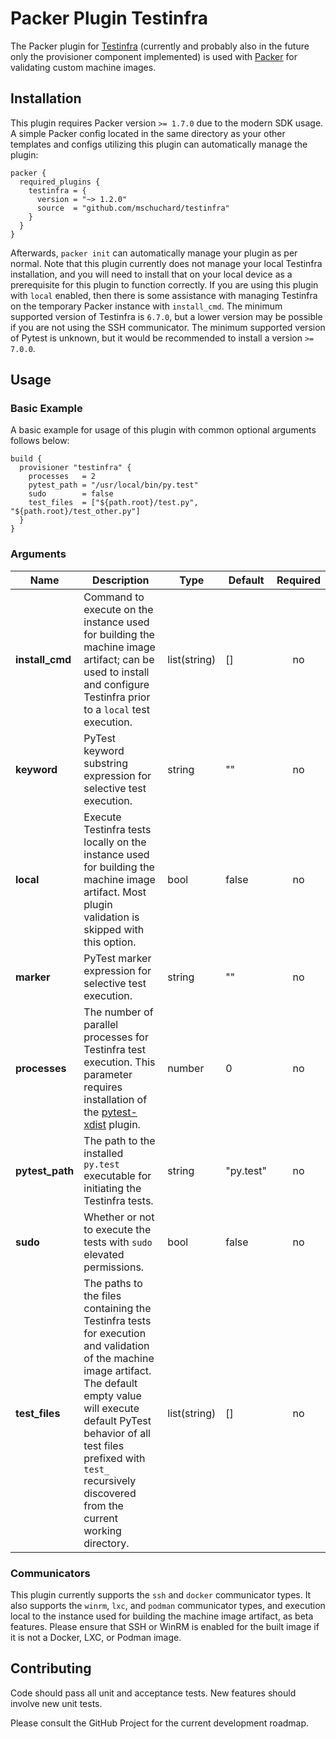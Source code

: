 # Packer Plugin Testinfra
The Packer plugin for [Testinfra](https://testinfra.readthedocs.io) (currently and probably also in the future only the provisioner component implemented) is used with [Packer](https://www.packer.io) for validating custom machine images.

## Installation

This plugin requires Packer version `>= 1.7.0` due to the modern SDK usage. A simple Packer config located in the same directory as your other templates and configs utilizing this plugin can automatically manage the plugin:

```hcl
packer {
  required_plugins {
    testinfra = {
      version = "~> 1.2.0"
      source  = "github.com/mschuchard/testinfra"
    }
  }
}
```

Afterwards, `packer init` can automatically manage your plugin as per normal. Note that this plugin currently does not manage your local Testinfra installation, and you will need to install that on your local device as a prerequisite for this plugin to function correctly. If you are using this plugin with `local` enabled, then there is some assistance with managing Testinfra on the temporary Packer instance with `install_cmd`. The minimum supported version of Testinfra is `6.7.0`, but a lower version may be possible if you are not using the SSH communicator. The minimum supported version of Pytest is unknown, but it would be recommended to install a version `>= 7.0.0`.

## Usage

### Basic Example

A basic example for usage of this plugin with common optional arguments follows below:

```hcl
build {
  provisioner "testinfra" {
    processes   = 2
    pytest_path = "/usr/local/bin/py.test"
    sudo        = false
    test_files  = ["${path.root}/test.py", "${path.root}/test_other.py"]
  }
}
```

### Arguments

| Name | Description | Type | Default | Required |
|------|-------------|------|---------|:--------:|
| **install_cmd** | Command to execute on the instance used for building the machine image artifact; can be used to install and configure Testinfra prior to a `local` test execution. | list(string) | [] | no |
| **keyword** | PyTest keyword substring expression for selective test execution. | string | "" | no |
| **local** | Execute Testinfra tests locally on the instance used for building the machine image artifact. Most plugin validation is skipped with this option. | bool | false | no |
| **marker** | PyTest marker expression for selective test execution. | string | "" | no |
| **processes** | The number of parallel processes for Testinfra test execution. This parameter requires installation of the [pytest-xdist](https://pypi.org/project/pytest-xdist/) plugin. | number | 0 | no |
| **pytest_path** | The path to the installed `py.test` executable for initiating the Testinfra tests. | string | "py.test" | no |
| **sudo** | Whether or not to execute the tests with `sudo` elevated permissions. | bool | false | no |
| **test_files** | The paths to the files containing the Testinfra tests for execution and validation of the machine image artifact. The default empty value will execute default PyTest behavior of all test files prefixed with `test_` recursively discovered from the current working directory. | list(string) | [] | no |

### Communicators

This plugin currently supports the `ssh` and `docker` communicator types. It also supports the `winrm`, `lxc`, and `podman` communicator types, and execution local to the instance used for building the machine image artifact, as beta features. Please ensure that SSH or WinRM is enabled for the built image if it is not a Docker, LXC, or Podman image.

## Contributing
Code should pass all unit and acceptance tests. New features should involve new unit tests.

Please consult the GitHub Project for the current development roadmap.
